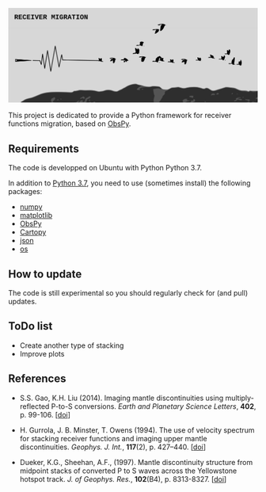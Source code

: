 ![receiver_migration_logo](receiver_migration_logo.png)

This project is dedicated to provide a Python framework for receiver functions migration, 
based on [ObsPy](https://github.com/obspy/obspy/wiki).

Requirements
------------
The code is developped on Ubuntu with Python Python 3.7.

In addition to [Python 3.7](https://www.python.org/downloads/release/python-374/), you need
to use (sometimes install) the following packages:

- [numpy](http://www.numpy.org/)
- [matplotlib](http://matplotlib.org/)
- [ObsPy](https://github.com/obspy/obspy/wiki)
- [Cartopy](https://scitools.org.uk/cartopy/docs/latest/index.html)
- [json](https://docs.python.org/3/library/json.html)
- [os](https://docs.python.org/3/library/os.html)

How to update
-------------
The code is still experimental so you should regularly check for (and pull) 
updates.

ToDo list
-------------
- Create another type of stacking
- Improve plots

References
----------

- S.S. Gao, K.H. Liu (2014). Imaging mantle discontinuities using multiply-reflected 
P-to-S conversions. *Earth and Planetary Science Letters*, **402**, p. 99-106.
\[[doi](https://doi.org/10.1016/j.epsl.2013.08.025)\]

- H. Gurrola, J. B. Minster, T. Owens (1994). The use of velocity spectrum for stacking receiver 
functions and imaging upper mantle discontinuities. *Geophys. J. Int.*, **117**(2), p. 427–440.
\[[doi](https://doi.org/10.1111/j.1365-246X.1994.tb03942.x)\]

- Dueker, K.G., Sheehan, A.F., (1997). Mantle discontinuity structure from midpoint stacks 
of converted P to S waves across the Yellowstone hotspot track. *J. of Geophys. Res.*, **102**(B4), p. 8313-8327.
\[[doi](https://doi.org/10.1029/96JB03857)\]
